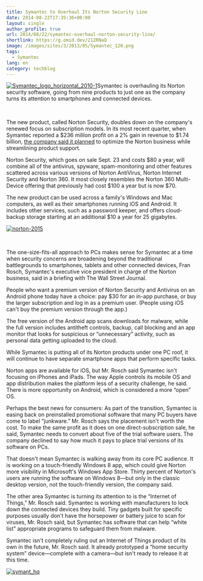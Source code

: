 ```yaml
---
title: Symantec to Overhaul Its Norton Security Line
date: 2014-08-22T17:35:36+00:00
layout: single
author_profile: true
url: 2014/08/22/symantec-overhaul-norton-security-line/
shortlink: https://g.omid.dev/212RNaQ
image: /images/sites/3/2013/05/Symantec_120.png
tags:
  - Symantec
lang: en
category: techblog
---
```

[![Symantec_logo_horizontal_2010-1](/images/2014/08/Symantec_logo_horizontal_2010-1-300x79.png)](/images/2014/08/Symantec_logo_horizontal_2010-1.png)Symantec is overhauling its Norton security software, going from nine products to just one as the company turns its attention to smartphones and connected devices.

&nbsp;

The new product, called Norton Security, doubles down on the company's renewed focus on subscription models. In its most recent quarter, when Symantec reported a $236 million profit on a 2% gain in revenue to $1.74 billion, [the company said it planned](http://online.wsj.com/articles/symantec-earnings-rise-on-lower-operating-costs-1407357006) to optimize the Norton business while streamlining product support.

Norton Security, which goes on sale Sept. 23 and costs $80 a year, will combine all of the antivirus, spyware, spam-monitoring and other features scattered across various versions of Norton AntiVirus, Norton Internet Security and Norton 360. It most closely resembles the Norton 360 Multi-Device offering that previously had cost $100 a year but is now $70.

The new product can be used across a family's Windows and Mac computers, as well as their smartphones running iOS and Android. It includes other services, such as a password keeper, and offers cloud-backup storage starting at an additional $10 a year for 25 gigabytes.

[![norton-2015](/images/2014/08/norton-2015-300x200.png)](/images/2014/08/norton-2015.png)

&nbsp;

The one-size-fits-all approach to PCs makes sense for Symantec at a time when security concerns are broadening beyond the traditional battlegrounds to smartphones, tablets and other connected devices, Fran Rosch, Symantec's executive vice president in charge of the Norton business, said in a briefing with The Wall Street Journal.

People who want a premium version of Norton Security and Antivirus on an Android phone today have a choice: pay $30 for an in-app purchase, or buy the larger subscription and log in as a premium user. (People using iOS can't buy the premium version through the app.)

The free version of the Android app scans downloads for malware, while the full version includes antitheft controls, backup, call blocking and an app monitor that looks for suspicious or “unnecessary” activity, such as personal data getting uploaded to the cloud.

While Symantec is putting all of its Norton products under one PC roof, it will continue to have separate smartphone apps that perform specific tasks.

Norton apps are available for iOS, but Mr. Rosch said Symantec isn't focusing on iPhones and iPads. The way Apple controls its mobile OS and app distribution makes the platform less of a security challenge, he said. There is more opportunity on Android, which is considered a more “open” OS.

Perhaps the best news for consumers: As part of the transition, Symantec is easing back on preinstalled promotional software that many PC buyers have come to label “junkware.” Mr. Rosch says the placement isn't worth the cost. To make the same profit as it does on one direct-subscription sale, he said, Symantec needs to convert about five of the trial software users. The company declined to say how much it pays to place trial versions of its software on PCs.

That doesn't mean Symantec is walking away from its core PC audience. It is working on a touch-friendly Windows 8 app, which could give Norton more visibility in Microsoft's Windows App Store. Thirty percent of Norton's users are running the software on Windows 8—but only in the classic desktop version, not the touch-friendly version, the company said.

The other area Symantec is turning its attention to is the “Internet of Things,” Mr. Rosch said. Symantec is working with manufacturers to lock down the connected devices they build. Tiny gadgets built for specific purposes usually don't have the horsepower or battery juice to scan for viruses, Mr. Rosch said, but Symantec has software that can help “white list” appropriate programs to safeguard them from malware.

Symantec isn't completely ruling out an Internet of Things product of its own in the future, Mr. Rosch said. It already prototyped a “home security system” device—complete with a camera—but isn't ready to release it at this time.

[![symant_hq](/images/2014/08/symant_hq.jpg)](/images/2014/08/symant_hq.jpg)